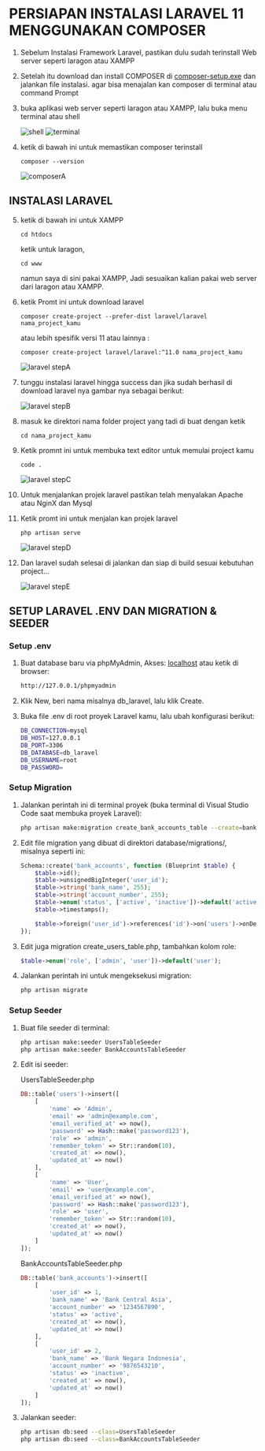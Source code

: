 # PERSIAPAN INSTALASI LARAVEL 11 MENGGUNAKAN COMPOSER

1. Sebelum Instalasi Framework Laravel, pastikan dulu sudah terinstall Web server seperti laragon atau XAMPP 
2. Setelah itu download dan install COMPOSER di [composer-setup.exe](https://getcomposer.org/Composer-Setup.exe) dan jalankan file instalasi. agar bisa menajalan kan composer di terminal atau command Prompt
3. buka aplikasi web server seperti laragon atau XAMPP, lalu buka menu terminal atau shell

   ![shell](images/shell.PNG)
   ![terminal](images/terminal.PNG)

4. ketik di bawah ini untuk memastikan composer terinstall

   ~~~~~~~~
   composer --version
   ~~~~~~~~ 

   ![composerA](images/cek-composer.PNG)

## INSTALASI LARAVEL

5. ketik di bawah ini untuk XAMPP 

   ~~~~~~~~
   cd htdocs
   ~~~~~~~~

   ketik untuk laragon,

   ~~~~~~~~
   cd www
   ~~~~~~~~ 

   namun saya di sini pakai XAMPP, Jadi sesuaikan kalian pakai web server dari laragon atau XAMPP.

6. ketik Promt ini untuk download laravel

   ~~~~~~~~
   composer create-project --prefer-dist laravel/laravel nama_project_kamu
   ~~~~~~~~ 

   atau lebih spesifik versi 11 atau lainnya :

   ~~~~~~~~
   composer create-project laravel/laravel:^11.0 nama_project_kamu
   ~~~~~~~~ 

   ![laravel stepA](images/lrv1.PNG)

7. tunggu instalasi laravel hingga success dan jika sudah berhasil di download laravel nya gambar nya sebagai berikut:

   ![laravel stepB](images/lrv2.PNG)

8. masuk ke direktori nama folder project yang tadi di buat dengan ketik

   ~~~~~~~~
   cd nama_project_kamu
   ~~~~~~~~ 

9. Ketik promnt ini untuk membuka text editor untuk memulai project kamu

   ~~~~~~~~
   code .
   ~~~~~~~~ 

   ![laravel stepC](images/lrv3.PNG)

10. Untuk menjalankan projek laravel pastikan telah menyalakan Apache atau NginX dan Mysql
11. Ketik promt ini untuk menjalan kan projek laravel 

    ~~~~~~~~
    php artisan serve
    ~~~~~~~~ 

    ![laravel stepD](images/lrv4.PNG)

12. Dan laravel sudah selesai di jalankan dan siap di build sesuai kebutuhan project...

    ![laravel stepE](images/lrv5.PNG)


## SETUP LARAVEL .ENV DAN MIGRATION & SEEDER

### Setup .env

1. Buat database baru via phpMyAdmin, Akses: [localhost](http://127.0.0.1/phpmyadmin) atau ketik di browser: 
   ```bash
   http://127.0.0.1/phpmyadmin
   ```

2. Klik New, beri nama misalnya db_laravel, lalu klik Create.
3. Buka file .env di root proyek Laravel kamu, lalu ubah konfigurasi berikut:
   ```bash
   DB_CONNECTION=mysql
   DB_HOST=127.0.0.1
   DB_PORT=3306
   DB_DATABASE=db_laravel
   DB_USERNAME=root
   DB_PASSWORD=
   ```

### Setup Migration 
1. Jalankan perintah ini di terminal proyek (buka terminal di Visual Studio Code saat membuka proyek Laravel):
   ```bash
   php artisan make:migration create_bank_accounts_table --create=bank_accounts
   ```

2. Edit file migration yang dibuat di direktori database/migrations/, misalnya seperti ini:
   ```php
   Schema::create('bank_accounts', function (Blueprint $table) {
       $table->id();
       $table->unsignedBigInteger('user_id');
       $table->string('bank_name', 255);
       $table->string('account_number', 255);
       $table->enum('status', ['active', 'inactive'])->default('active');
       $table->timestamps();

       $table->foreign('user_id')->references('id')->on('users')->onDelete('cascade');
   });
   ```

3. Edit juga migration create_users_table.php, tambahkan kolom role:
   ```php
   $table->enum('role', ['admin', 'user'])->default('user');
   ```

4. Jalankan perintah ini untuk mengeksekusi migration:
   ```bash
   php artisan migrate
   ```

### Setup Seeder
1. Buat file seeder di terminal:
   ```bash
   php artisan make:seeder UsersTableSeeder
   php artisan make:seeder BankAccountsTableSeeder
   ```

2. Edit isi seeder: 

   UsersTableSeeder.php
   ```php
   DB::table('users')->insert([
       [
           'name' => 'Admin',
           'email' => 'admin@example.com',
           'email_verified_at' => now(),
           'password' => Hash::make('password123'),
           'role' => 'admin',
           'remember_token' => Str::random(10),
           'created_at' => now(),
           'updated_at' => now()
       ],
       [
           'name' => 'User',
           'email' => 'user@example.com',
           'email_verified_at' => now(),
           'password' => Hash::make('password123'),
           'role' => 'user',
           'remember_token' => Str::random(10),
           'created_at' => now(),
           'updated_at' => now()
       ]
   ]);
   ```

   BankAccountsTableSeeder.php
   ```php
   DB::table('bank_accounts')->insert([
       [
           'user_id' => 1,
           'bank_name' => 'Bank Central Asia',
           'account_number' => '1234567890',
           'status' => 'active',
           'created_at' => now(),
           'updated_at' => now()
       ],
       [
           'user_id' => 2,
           'bank_name' => 'Bank Negara Indonesia',
           'account_number' => '9876543210',
           'status' => 'inactive',
           'created_at' => now(),
           'updated_at' => now()
       ]
   ]);
   ```

3. Jalankan seeder:
   ```bash
   php artisan db:seed --class=UsersTableSeeder
   php artisan db:seed --class=BankAccountsTableSeeder
   ```






 
